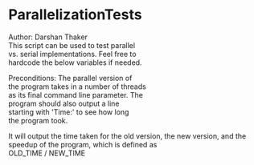 # ParallelizationTests

 Author: Darshan Thaker                    
 This script can be used to test parallel  
 vs. serial implementations. Feel free to  
 hardcode the below variables if needed.   
                                           
 Preconditions: The parallel version of    
 the program takes in a number of threads  
 as its final command line parameter. The  
 program should also output a line         
 starting with 'Time:' to see how long     
the program took.                         
                                           
 It will output the time taken for the old 
 version, the new version, and the speedup 
 of the program, which is defined as       
 OLD_TIME / NEW_TIME                       


